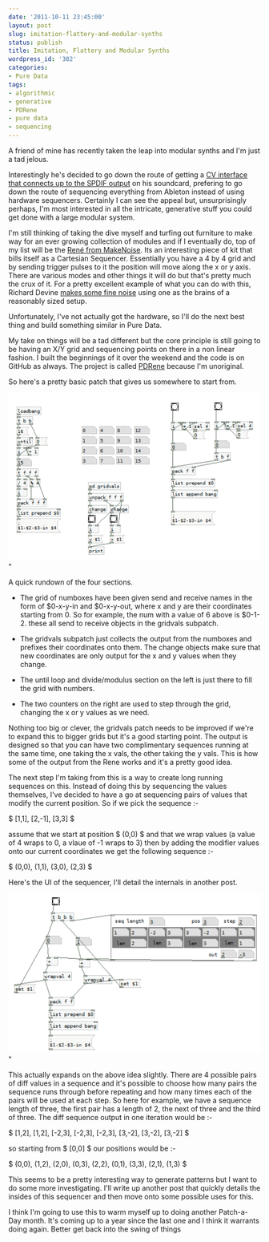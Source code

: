 ```yaml
---
date: '2011-10-11 23:45:00'
layout: post
slug: imitation-flattery-and-modular-synths
status: publish
title: Imitation, Flattery and Modular Synths
wordpress_id: '302'
categories:
- Pure Data
tags:
- algorithmic
- generative
- PDRene
- pure data
- sequencing
---
```


A friend of mine has recently taken the leap into modular synths and I'm just a tad jelous.

Interestingly he's decided to go down the route of getting a [CV interface that connects up to the SPDIF output](http://www.expert-sleepers.co.uk/hardware.html) on his soundcard, prefering to go down the route of sequencing everything from Ableton instead of using hardware sequencers. Certainly I can see the appeal but, unsurprisingly perhaps, I'm most interested in all the intricate, generative stuff you could get done with a large modular system.

I'm still thinking of taking the dive myself and turfing out furniture to make way for an ever growing collection of modules and if I eventually do, top of my list will be the [René from MakeNoise](http://www.makenoisemusic.com/RENE.html). Its an interesting piece of kit that bills itself as a Cartesian Sequencer. Essentially you have a 4 by 4 grid and by sending trigger pulses to it the position will move along the x or y axis. There are various modes and other things it will do but that's pretty much the crux of it. For a pretty excellent example of what you can do with this, Richard Devine [makes some fine noise](http://vimeo.com/17350265) using one as the brains of a reasonably sized setup.

Unfortunately, I've not actually got the hardware, so I'll do the next best thing and build something similar in Pure Data.

My take on things will be a tad different but the core principle is still going to be having an X/Y grid and sequencing points on there in a non linear fashion. I built the beginnings of it over the weekend and the code is on GitHub as always. The project is called [PDRene](https://github.com/rumblesan/PDRene) because I'm unoriginal.

So here's a pretty basic patch that gives us somewhere to start from.

![Basic PDRene patch](/a/2011-10-11-imitation-flattery-and-modular-synths/pdrene_basic.png)"

A quick rundown of the four sections.



	
  * The grid of numboxes have been given send and receive names in the form of $0-x-y-in and $0-x-y-out, where x and y are their coordinates starting from 0. So for example, the num with a value of 6 above is $0-1-2. these all send to receive objects in the gridvals subpatch.

	
  * The gridvals subpatch just collects the output from the numboxes and prefixes their coordinates onto them. The change objects make sure that new coordinates are only output for the x and y values when they change.

	
  * The until loop and divide/modulus section on the left is just there to fill the grid with numbers.

	
  * The two counters on the right are used to step through the grid, changing the x or y values as we need.




Nothing too big or clever, the gridvals patch needs to be improved if we're to expand this to bigger grids but it's a good starting point. The output is designed so that you can have two complimentary sequences running at the same time, one taking the x vals, the other taking the y vals. This is how some of the output from the Rene works and it's a pretty good idea.




The next step I'm taking from this is a way to create long running sequences on this. Instead of doing this by sequencing the values themselves, I've decided to have a go at sequencing pairs of values that modify the current position. So if we pick the sequence :-




$ [1,1], [2,-1], [3,3] $




assume that we start at position $ (0,0) $ and that we wrap values (a value of 4 wraps to 0, a vlaue of -1 wraps to 3) then by adding the modifier values onto our current coordinates we get the following sequence :-




$ (0,0), (1,1), (3,0), (2,3) $




Here's the UI of the sequencer, I'll detail the internals in another post.






![PDRene Diff Sequencer ver 1](/a/2011-10-11-imitation-flattery-and-modular-synths/pdrene_diff_seq.png)"






This actually expands on the above idea slightly. There are 4 possible pairs of diff values in a sequence and it's possible to choose how many pairs the sequence runs through before repeating and how many times each of the pairs will be used at each step. So here for example, we have a sequence length of three, the first pair has a length of 2, the next of three and the third of three. The diff sequence output in one iteration would be :-




$ [1,2], [1,2], [-2,3], [-2,3], [-2,3], [3,-2], [3,-2], [3,-2] $




so starting from $ [0,0] $ our positions would be :-




$ (0,0), (1,2), (2,0), (0,3), (2,2), (0,1), (3,3), (2,1), (1,3) $




This seems to be a pretty interesting way to generate patterns but I want to do some more investigating. I'll write up another post that quickly details the insides of this sequencer and then move onto some possible uses for this.




I think I'm going to use this to warm myself up to doing another Patch-a-Day month. It's coming up to a year since the last one and I think it warrants doing again. Better get back into the swing of things
